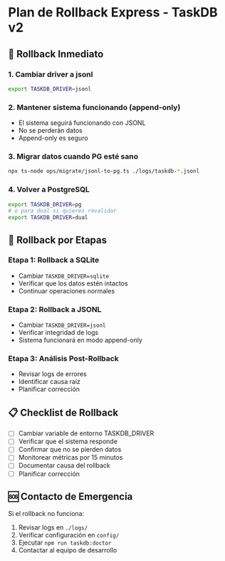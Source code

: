 # Plan de Rollback Express - TaskDB v2

## 🚨 Rollback Inmediato

### 1. Cambiar driver a jsonl

```bash
export TASKDB_DRIVER=jsonl
```

### 2. Mantener sistema funcionando (append-only)

- El sistema seguirá funcionando con JSONL
- No se perderán datos
- Append-only es seguro

### 3. Migrar datos cuando PG esté sano

```bash
npx ts-node ops/migrate/jsonl-to-pg.ts ./logs/taskdb-*.jsonl
```

### 4. Volver a PostgreSQL

```bash
export TASKDB_DRIVER=pg
# o para dual si quieres revalidar
export TASKDB_DRIVER=dual
```

## 🔄 Rollback por Etapas

### Etapa 1: Rollback a SQLite

- Cambiar `TASKDB_DRIVER=sqlite`
- Verificar que los datos estén intactos
- Continuar operaciones normales

### Etapa 2: Rollback a JSONL

- Cambiar `TASKDB_DRIVER=jsonl`
- Verificar integridad de logs
- Sistema funcionará en modo append-only

### Etapa 3: Análisis Post-Rollback

- Revisar logs de errores
- Identificar causa raíz
- Planificar corrección

## 📋 Checklist de Rollback

- [ ] Cambiar variable de entorno TASKDB_DRIVER
- [ ] Verificar que el sistema responde
- [ ] Confirmar que no se pierden datos
- [ ] Monitorear métricas por 15 minutos
- [ ] Documentar causa del rollback
- [ ] Planificar corrección

## 🆘 Contacto de Emergencia

Si el rollback no funciona:

1. Revisar logs en `./logs/`
2. Verificar configuración en `config/`
3. Ejecutar `npm run taskdb:doctor`
4. Contactar al equipo de desarrollo
